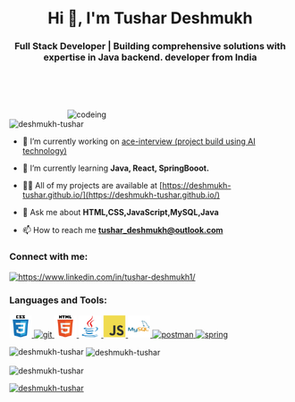 

<!--
**deshmukh-tushar/deshmukh-tushar** is a ✨ _special_ ✨ repository because its `README.md` (this file) appears on your GitHub profile.

Here are some ideas to get you started:

- 🔭 I’m currently working on ...
- 🌱 I’m currently learning ...
- 👯 I’m looking to collaborate on ...
- 🤔 I’m looking for help with ...
- 💬 Ask me about ...
- 📫 How to reach me: ...
- 😄 Pronouns: ...
- ⚡ Fun fact: ...
-->


<h1 align="center">Hi 👋, I'm Tushar Deshmukh</h1>
<h3 align="center">Full Stack Developer | Building comprehensive solutions with expertise in Java backend. developer from India</h3>
<br>
<br>
<br>
<br>
<img align="right"  
width ="400" alt="codeing"
  src="https://camo.githubusercontent.com/89233231dc8ba3dc5af6b979e9e3985ee8b9b70622d2ce686fc46c4a6706ea20/68747470733a2f2f6d69726f2e6d656469756d2e636f6d2f6d61782f313237322f312a5a53566d57476363317765454e6230536861775778772e676966">

<p align="left"> <img src="https://komarev.com/ghpvc/?username=deshmukh-tushar&label=Profile%20views&color=0e75b6&style=flat" alt="deshmukh-tushar" /> </p>


- 🔭 I’m currently working on [ace-interview (project build using AI technology)](https://github.com/deshmukh-tushar/ace-interview)

- 🌱 I’m currently learning **Java, React, SpringBooot.**

- 👨‍💻 All of my projects are available at [https://deshmukh-tushar.github.io/](https://deshmukh-tushar.github.io/)

- 💬 Ask me about **HTML,CSS,JavaScript,MySQL,Java**

- 📫 How to reach me **tushar_deshmukh@outlook.com**

<h3 align="left">Connect with me:</h3>
<p align="left">
<a href="https://linkedin.com/in/https://tushar-deshmukh1/" target="blank"><img align="center" src="https://raw.githubusercontent.com/rahuldkjain/github-profile-readme-generator/master/src/images/icons/Social/linked-in-alt.svg" alt="https://www.linkedin.com/in/tushar-deshmukh1/" height="30" width="40" /></a>
</p>


<h3 align="left">Languages and Tools:</h3>
<p align="left"> <a href="https://www.w3schools.com/css/" target="_blank" rel="noreferrer"> <img src="https://raw.githubusercontent.com/devicons/devicon/master/icons/css3/css3-original-wordmark.svg" alt="css3" width="40" height="40"/> </a> <a href="https://git-scm.com/" target="_blank" rel="noreferrer"> <img src="https://www.vectorlogo.zone/logos/git-scm/git-scm-icon.svg" alt="git" width="40" height="40"/> </a> <a href="https://www.w3.org/html/" target="_blank" rel="noreferrer"> <img src="https://raw.githubusercontent.com/devicons/devicon/master/icons/html5/html5-original-wordmark.svg" alt="html5" width="40" height="40"/> </a> <a href="https://www.java.com" target="_blank" rel="noreferrer"> <img src="https://raw.githubusercontent.com/devicons/devicon/master/icons/java/java-original.svg" alt="java" width="40" height="40"/> </a> <a href="https://developer.mozilla.org/en-US/docs/Web/JavaScript" target="_blank" rel="noreferrer"> <img src="https://raw.githubusercontent.com/devicons/devicon/master/icons/javascript/javascript-original.svg" alt="javascript" width="40" height="40"/> </a> <a href="https://www.mysql.com/" target="_blank" rel="noreferrer"> <img src="https://raw.githubusercontent.com/devicons/devicon/master/icons/mysql/mysql-original-wordmark.svg" alt="mysql" width="40" height="40"/> </a> <a href="https://postman.com" target="_blank" rel="noreferrer"> <img src="https://www.vectorlogo.zone/logos/getpostman/getpostman-icon.svg" alt="postman" width="40" height="40"/> </a> <a href="https://spring.io/" target="_blank" rel="noreferrer"> <img src="https://www.vectorlogo.zone/logos/springio/springio-icon.svg" alt="spring" width="40" height="40"/> </a> </p>

<p><img align="left" src="https://github-readme-stats.vercel.app/api/top-langs?username=deshmukh-tushar&show_icons=true&locale=en&layout=compact" alt="deshmukh-tushar" /></p>

<p>&nbsp;<img align="center" src="https://github-readme-stats.vercel.app/api?username=deshmukh-tushar&show_icons=true&locale=en" alt="deshmukh-tushar" /></p>

<p><img align="center" src="https://github-readme-streak-stats.herokuapp.com/?user=deshmukh-tushar&" alt="deshmukh-tushar" /></p>
<p align="left"> <a href="https://github.com/ryo-ma/github-profile-trophy"><img src="https://github-profile-trophy.vercel.app/?username=deshmukh-tushar" alt="deshmukh-tushar" /></a> </p>




